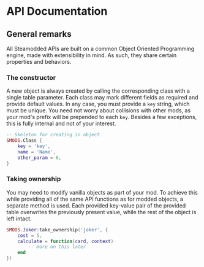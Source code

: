 # API Documentation
## General remarks
All Steamodded APIs are built on a common Object Oriented Programming engine, made with extensibility in mind. As such, they share certain properties and behaviors.
### The constructor
A new object is always created by calling the corresponding class with a single table parameter. Each class may mark different fields as required and provide default values. In any case, you must provide a `key` string, which must be unique. You need not worry about collisions with other mods, as your mod's prefix will be prepended to each `key`. Besides a few exceptions, this is fully internal and not of your interest.
```lua
-- Skeleton for creating in object
SMODS.Class {
	key = 'key',
	name = 'Name',
	other_param = 0,
}
```

### Taking ownership
You may need to modify vanilla objects as part of your mod. To achieve this while providing all of the same API functions as for modded objects, a separate method is used. Each provided key-value pair of the provided table overwrites the previously present value, while the rest of the object is left intact.
```lua
SMODS.Joker:take_ownership('joker', {
	cost = 5,
	calculate = function(card, context)
		-- more on this later
	end
})
```